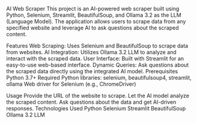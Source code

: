 AI Web Scraper
This project is an AI-powered web scraper built using Python, Selenium, Streamlit, BeautifulSoup, and Ollama 3.2 as the LLM (Language Model). The application allows users to scrape data from any specified website and leverage AI to ask questions about the scraped content.

Features
Web Scraping: Uses Selenium and BeautifulSoup to scrape data from websites.
AI Integration: Utilizes Ollama 3.2 LLM to analyze and interact with the scraped data.
User Interface: Built with Streamlit for an easy-to-use web-based interface.
Dynamic Queries: Ask questions about the scraped data directly using the integrated AI model.
Prerequisites
Python 3.7+
Required Python libraries: selenium, beautifulsoup4, streamlit, ollama
Web driver for Selenium (e.g., ChromeDriver)

Usage
Provide the URL of the website to scrape.
Let the AI model analyze the scraped content.
Ask questions about the data and get AI-driven responses.
Technologies Used
Python
Selenium
Streamlit
BeautifulSoup
Ollama 3.2 LLM
